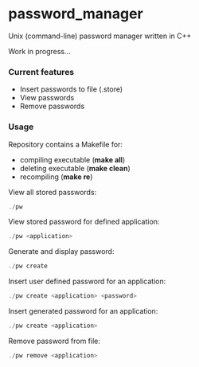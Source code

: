 # password_manager
Unix (command-line) password manager written in C++

Work in progress...   

### Current features
* Insert passwords to file (.store)  
* View passwords  
* Remove passwords  

### Usage
Repository contains a Makefile for:   
* compiling executable (**make all**)  
* deleting executable (**make clean**)  
* recompiling (**make re**)    

View all stored passwords:  
```ts
./pw
```
View stored password for defined application:  
```ts
./pw <application>  
```
Generate and display password:
```ts
./pw create
```
Insert user defined password for an application:  
```ts
./pw create <application> <password>
```
Insert generated password for an application:
```ts
./pw create <application>
```
Remove password from file:
```ts
./pw remove <application>  
```

